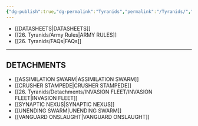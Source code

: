 ```yaml
---
{"dg-publish":true,"dg-permalink":"Tyranids","permalink":"/Tyranids/","contentClasses":"menu","created":"2023-12-16T04:35:42.234+07:00","updated":"2023-12-16T04:22:10.438+07:00"}
---
```


- [[DATASHEETS\|DATASHEETS]]
- [[26. Tyranids/Army Rules\|ARMY RULES]]
- [[26. Tyranids/FAQs\|FAQs]]

***

## DETACHMENTS

- [[ASSIMILATION SWARM\|ASSIMILATION SWARM]]
- [[CRUSHER STAMPEDE\|CRUSHER STAMPEDE]]
- [[26. Tyranids/Detachments/INVASION FLEET/INVASION FLEET\|INVASION FLEET]]
- [[SYNAPTIC NEXUS\|SYNAPTIC NEXUS]]
- [[UNENDING SWARM\|UNENDING SWARM]]
- [[VANGUARD ONSLAUGHT\|VANGUARD ONSLAUGHT]]